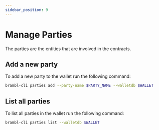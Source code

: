 ```yaml
---
sidebar_position: 9
---
```


# Manage Parties

The parties are the entities that are involved in the contracts. 

## Add a new party

To add a new party to the wallet run the following command:

```bash
brambl-cli parties add --party-name $PARTY_NAME --walletdb $WALLET
```

## List all parties

To list all parties in the wallet run the following command:

```bash
brambl-cli parties list --walletdb $WALLET
```
